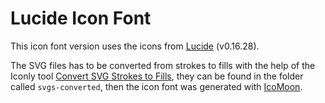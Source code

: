 # Lucide Icon Font

This icon font version uses the icons from [Lucide](https://github.com/lucide-icons/lucide/) (v0.16.28).

The SVG files has to be converted from strokes to fills with the help of the Iconly tool [Convert SVG Strokes to Fills](https://iconly.io/tools/svg-convert-stroke-to-fill), they can be found in the folder called `svgs-converted`, then the icon font was generated with [IcoMoon](https://icomoon.io/).
